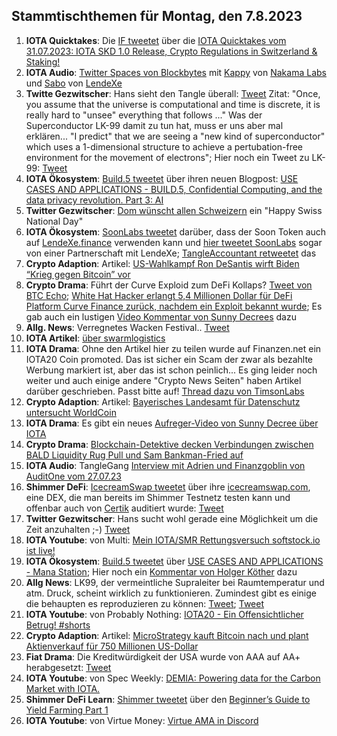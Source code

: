 ## Stammtischthemen für Montag, den 7.8.2023

1. **IOTA Quicktakes**: Die [IF tweetet]() über die [IOTA Quicktakes vom 31.07.2023: IOTA SKD 1.0 Release, Crypto Regulations in Switzerland & Staking!](https://www.youtube.com/watch?v=WYA7KNjS5zc)
2. **IOTA Audio**: [Twitter Spaces von Blockbytes](https://twitter.com/blockbytescom/status/1685688238650863616?s=20) mit [Kappy](https://twitter.com/Rob_Daykin) von [Nakama Labs](https://twitter.com/Nakama_Labs) und [Sabo](https://twitter.com/Sabo_LX) von [LendeXe](https://twitter.com/LendeXeFinance)
3. **Twitte Gezwitscher**: Hans sieht den Tangle überall: [Tweet](https://twitter.com/hus_qy/status/1686174914871476224?s=20) Zitat: "Once, you assume that the universe is computational and time is discrete, it is really hard to "unsee" everything that follows ..." Was der Superconductor LK-99 damit zu tun hat, muss er uns aber mal erklären... "I predict" that we are seeing a "new kind of superconductor"  which uses a 1-dimensional structure to achieve a pertubation-free environment for the movement of electrons"; Hier noch ein Tweet zu LK-99: [Tweet](https://twitter.com/Andercot/status/1686215574177841152?s=20)
4. **IOTA Ökosystem**: [Build.5 tweetet](https://twitter.com/build5tech/status/1686264605298098176?s=20) über ihren neuen Blogpost: [USE CASES AND APPLICATIONS - BUILD.5, Confidential Computing, and the data privacy revolution. Part 3: AI](https://build5.com/blog/cc-ai/)
5. **Twitter Gezwitscher**: [Dom wünscht allen Schweizern](https://twitter.com/DomSchiener/status/1686308332817018880?s=20) ein "Happy Swiss National Day"
6. **IOTA Ökosystem**: [SoonLabs tweetet](https://twitter.com/soon_labs/status/1686245881140686848?s=20) darüber, dass der Soon Token auch auf [LendeXe.finance](https://lendexe.fi/) verwenden kann und [hier tweetet SoonLabs](https://twitter.com/soon_labs/status/1686293954151559168?s=20) sogar von einer Partnerschaft mit LendeXe; [TangleAccountant retweetet](https://twitter.com/TangleAcctant/status/1686358685855944704?s=20) das
7. **Crypto Adaption**: Artikel: [US-Wahlkampf Ron DeSantis wirft Biden “Krieg gegen Bitcoin” vor ](https://www.btc-echo.de/schlagzeilen/ron-desantis-wirft-biden-krieg-gegen-bitcoin-vor-168916/)
8. **Crypto Drama**: Führt der Curve Exploid zum DeFi Kollaps? [Tweet von BTC Echo](https://twitter.com/btcecho/status/1686054612984352768?s=20); [White Hat Hacker erlangt 5,4 Millionen Dollar für DeFi Platform Curve Finance zurück, nachdem ein Exploit bekannt wurde](https://de.cryptonews.com/news/white-hat-hacker-erlangt-54-millionen-dollar-fur-defi-platform-curve-finance-zuruck.htm); Es gab auch ein lustigen [Video Kommentar von Sunny Decrees](https://twitter.com/Pleb_Style/status/1686333360916803585?s=20) dazu
9. **Allg. News**: Verregnetes Wacken Festival.. [Tweet](https://twitter.com/DerCasus/status/1686083837451784193?s=20)
10. **IOTA Artikel**: [über swarmlogistics](https://eustartup.news/startup-showcase-swarm-logistics-revolutionizing-fleet-control-systems/)
11. **IOTA Drama**: Ohne den Artikel hier zu teilen wurde auf Finanzen.net ein IOTA20 Coin promoted. Das ist sicher ein Scam der zwar als bezahlte Werbung markiert ist, aber das ist schon peinlich... Es ging leider noch weiter und auch einige andere "Crypto News Seiten" haben Artikel darüber geschrieben. Passt bitte auf! [Thread dazu von TimsonLabs](https://twitter.com/TimsonLabs/status/1686496744467468288?s=20)
12. **Crypto Adaption**: Artikel: [Bayerisches Landesamt für Datenschutz untersucht WorldCoin](https://de.beincrypto.com/bayerisches-landesamt-fuer-datenschutz-untersucht-worldcoin/?utm_source=twitter&utm_medium=social)
13. **IOTA Drama**: Es gibt ein neues [Aufreger-Video von Sunny Decree über IOTA](https://www.youtube.com/live/6ep4HHDYdiA?feature=share&t=3346) 
14. **Crypto Drama**: [Blockchain-Detektive decken Verbindungen zwischen BALD Liquidity Rug Pull und Sam Bankman-Fried auf](https://www.crypto-news-flash.com/de/blockchain-sleuths-uncover-links-between-bald-liquidity-rug-pull-and-sam-bankman-fried/?feed_id=22045&_unique_id=64c8c86527a75)
15. **IOTA Audio**: TangleGang [Interview mit Adrien und Finanzgoblin von AuditOne vom 27.07.23](https://www.youtube.com/watch?v=vIqRnzd5DTs)
16. **Shimmer DeFi**: [IcecreamSwap tweetet](https://twitter.com/icecream_swap/status/1686354183539019776?s=20) über ihre [icecreamswap.com](https://icecreamswap.com/), eine DEX, die man bereits im Shimmer Testnetz testen kann und offenbar auch von [Certik](https://twitter.com/CertiK) auditiert wurde: [Tweet](https://twitter.com/icecream_swap/status/1686625732556959744?s=20)
17. **Twitter Gezwitscher**: Hans sucht wohl gerade eine Möglichkeit um die Zeit anzuhalten ;-) [Tweet](https://twitter.com/hus_qy/status/1686362826497990662?s=20)
18. **IOTA Youtube**: von Multi: [Mein IOTA/SMR Rettungsversuch softstock.io ist live!](https://youtu.be/pHBCRNEuuFw)
19. **IOTA Ökosystem**: [Build.5 tweetet](https://twitter.com/build5tech/status/1686643888763932673?s=20) über [USE CASES AND APPLICATIONS - Mana Station](https://build5.com/blog/mana/); Hier noch ein [Kommentar von Holger Köther](https://twitter.com/HolgerKoether/status/1686646953935839232?s=20) dazu
20. **Allg News**: LK99, der vermeintliche Supraleiter bei Raumtemperatur und atm. Druck, scheint wirklich zu funktionieren. Zumindest gibt es einige die behaupten es reproduzieren zu können: [Tweet](https://twitter.com/nimorotem/status/1686483337978970112?s=20); [Tweet](https://twitter.com/lere0_0/status/1686363900651151360?s=20)
21. **IOTA Youtube**: von Probably Nothing: [IOTA20 - Ein Offensichtlicher Betrug! #shorts](https://www.youtube.com/watch?v=K_xyGUYWJ48)
22. **Crypto Adaption**: Artikel: [MicroStrategy kauft Bitcoin nach und plant Aktienverkauf für 750 Millionen US-Dollar](https://www.blocktrainer.de/microstrategy-kauft-bitcoin-und-plant-aktienverkauf-fuer-750-millionen-usd/)
23. **Fiat Drama**: Die Kreditwürdigkeit der USA wurde von AAA auf AA+ herabgesetzt: [Tweet](https://twitter.com/ASvanevik/status/1686666888338980864?s=20)
24. **IOTA Youtube**: von Spec Weekly: [DEMIA: Powering data for the Carbon Market with IOTA.](https://www.youtube.com/watch?v=oZiMr6BBldI)
25. **Shimmer DeFi Learn**: [Shimmer tweetet](https://twitter.com/shimmernet/status/1686728968643194880?s=20) über den [Beginner’s Guide to Yield Farming Part 1](https://blog.shimmer.network/beginners-guide-yield-farming-part-1/)
26. **IOTA Youtube**: von Virtue Money: [Virtue AMA in Discord](https://www.youtube.com/watch?v=mEguZu0lJYs)

